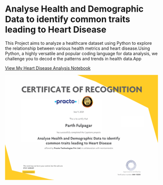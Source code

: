 # Analyse Health and Demographic Data to identify common traits leading to Heart Disease
This Project aims to analyze a healthcare dataset using Python to explore the relationship between various health metrics and heart disease.Using Python, a highly versatile and popular coding language for data analysis, we challenge you to decod e the patterns and trends in health data.App

[View My Heart Disease Analysis Notebook](Analyse_Health_and_Demogrphic_Data_to_identify_common_traits_leading_to_Heart_Disease_Practo_Certified.ipynb)

![Certificate](Certification.png)


